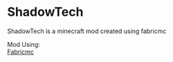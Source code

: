 # ShadowTech

ShadowTech is a minecraft mod created using fabricmc

Mod Using:
<br>
<a href="https://fabricmc.net/">Fabricmc</a>

<a></a>
